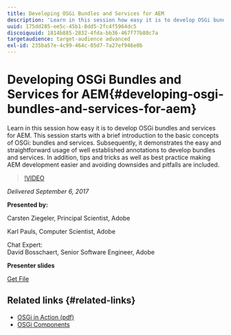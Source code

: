 ```yaml
---
title: Developing OSGi Bundles and Services for AEM
description: 'Learn in this session how easy it is to develop OSGi bundles and services for AEM. This session starts with a brief introduction to the basic concepts of OSGi: bundles and services. Subsequently, it demonstrates the easy and straightforward usage of well established annotations to develop bundles and services. In addition, tips and tricks as well as best practice making AEM development easier and avoiding downsides and pitfalls are included.'
uuid: 175dd285-ee5c-45b1-8dd5-2fc4f5964dc5
discoiquuid: 1814b885-2832-4fda-bb36-467f77b88c7a
targetaudience: target-audience advanced
exl-id: 235ba57e-4c99-464c-85d7-7a27ef946e0b
---
```

# Developing OSGi Bundles and Services for AEM{#developing-osgi-bundles-and-services-for-aem}

Learn in this session how easy it is to develop OSGi bundles and services for AEM. This session starts with a brief introduction to the basic concepts of OSGi: bundles and services. Subsequently, it demonstrates the easy and straightforward usage of well established annotations to develop bundles and services. In addition, tips and tricks as well as best practice making AEM development easier and avoiding downsides and pitfalls are included.

>[!VIDEO](https://video.tv.adobe.com/v/19654/?quality=9)

*Delivered September 6, 2017*

**Presented by:**

Carsten Ziegeler, Principal Scientist, Adobe

Karl Pauls, Computer Scientist, Adobe  
  
Chat Expert:  
David Bosschaert, Senior Software Engineer, Adobe

**Presenter slides**

[Get File](assets/aem-gems-osgi-best-practices-090617.pdf)

## Related links {#related-links}

* [OSGi in Action (pdf)](https://manning-content.s3.amazonaws.com/download/9/86fba2b-2ea2-48cc-855d-39e06df49ceb/OSGIiAsamplech1.pdf)
* [OSGi Components](https://blog.osoco.de/2015/08/osgi-components-simply-simple-part-i/)